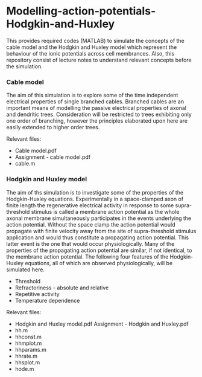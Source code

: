 # Modelling-action-potentials-Hodgkin-and-Huxley

This provides required codes (MATLAB) to simulate the concepts of the cable model and the Hodgkin and Huxley model which represent the behaviour
of the ionic potentials across cell membrances.
Also, this repository consist of lecture notes to understand relevant concepts before the simulation.

### Cable model
The aim of this simulation is to explore some of the time independent electrical properties of single branched cables. 
Branched cables are an important means of modelling the passive electrical properties of axonal and dendritic trees. 
Consideration will be restricted to trees exhibiting only one order of branching, however the principles elaborated upon here are easily 
extended to higher order trees.

Relevant files:
- Cable model.pdf
- Assignment - cable model.pdf
- cable.m

### Hodgkin and Huxley model
The aim of ths simulation is to investigate some of the properties of the Hodgkin-Huxley equations. Experimentally in a space-clamped axon of 
finite length the regenerative electrical activity in response to some supra-threshold stimulus is called a membrane action potential as the 
whole axonal membrane simultaneously participates in the events underlying the action potential. Without the space clamp the action potential 
would propagate with finite velocity away from the site of supra-threshold stimulus application and would thus constitute a propagating action 
potential. This latter event is the one that would occur physiologically. Many of the properties of the propagating action potential are similar, 
if not identical, to the membrane action potential. The following four features of the Hodgkin-Huxley equations, all of which are observed 
physiologically, will be simulated here.
- Threshold
- Refractoriness - absolute and relative
- Repetitive activity
- Temperature dependence

Relevant files:
- Hodgkin and Huxley model.pdf
Assignment - Hodgkin and Huxley.pdf
- hh.m
- hhconst.m
- hhmplot.m
- hhparams.m
- hhrate.m
- hhsplot.m
- hode.m
